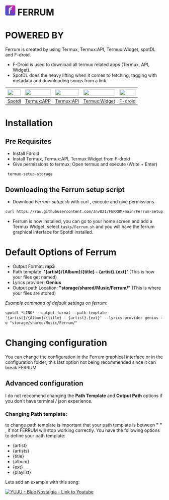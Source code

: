 # <img src="Icons/FERRUM.png" alt="Ferrum Logo Image" width="32px" height="32px"> FERRUM




# POWERED BY
Ferrum is created by using Termux, Termux:API, Termux:Widget, spotDL and F-droid.
 - F-Droid is used to download all termux related apps (Termux, API, Widget).
 - SpotDL does the heavy lifting when it comes to fetching, tagging with metadata and downloading songs from a link.
 
| <img src="https://github.com/spotDL/spotify-downloader/blob/master/docs/static/logo-transparent.png?raw=true" width="100%" height="100%">|<img src="https://github.com/termux/termux-app/blob/master/art/ic_launcher2_round.png?raw=true" width="100%" height="100%">|<img src="https://github.com/termux/termux-app/blob/master/art/ic_launcher2_round.png?raw=true" width="100%" height="100%">|<img src="https://github.com/termux/termux-app/blob/master/art/ic_launcher2_round.png?raw=true" width="100%" height="100%">|<img src="https://upload.wikimedia.org/wikipedia/commons/thumb/3/3c/F-Droid_Logo_4.svg/1200px-F-Droid_Logo_4.svg.png" width="100%" height="100%">|
|--------|------------|------------|---------------|--------|
| [Spotdl](https://github.com/spotDL/spotify-downloader) | [Termux:APP](https://github.com/termux/termux-app) | [Termux:API](https://github.com/termux/termux-api) | [Termux:Widget](https://github.com/termux/termux-widget)  | [F-droid](https://github.com/f-droid/fdroidclient) |

# Installation

  ## Pre Requisites
   - Install Fdroid
   - Install Termux, Termux:API, Termux:Widget from F-droid
   - Give permissions to termux; Open termux and execute (Write + Enter)
   ```
    termux-setup-storage
   ```
  ## Downloading the Ferrum setup script

  - Download _Ferrum-setup.sh_ with curl , execute and give permissions
  ```sh
  curl https://raw.githubusercontent.com/Jnv821/FERRUM/main/Ferrum-Setup.sh?token=GHSAT0AAAAAABRRH7L3JAOMOMSMPR2ZFOEYYQZN2GQ > Ferrum-Setup.sh ; chmod +x Ferrum-Setup.sh ; source Ferrum-Setup.sh
  ```
  - Ferrum is now installed, you can go to your home screen and add a Termux Widget, select ``tasks/Ferrum.sh`` and you will have the ferrum graphical interface for Spotdl installed.
  
# Default Options of Ferrum
 - Output Format: **mp3**
 - Path template: **'{artist}/{Album}/{title} - {artist}.{ext}'** (This is how your files get named)
 - Lyrics provider: **Genius**
 - Output path Location: **"storage/shared/Music/Ferrum/"**  (This is where your files are stored)

 *Example command of default settings on ferrum:*
```
spotdl *LINK* --output-format --path-template '{artist}/{Album}/{title} - {artist}.{ext}' --lyrics-provider genius -o "storage/shared/Music/Ferrum/"
```
# Changing configuration

You can change the configuration in the Ferrum graphical interface or in the configuration folder, this last option not being recommended since it can break FERRUM

## Advanced configuration
  I do not reccomend changing the **Path Template** and **Output Path** options if you don't have terminal / json experience. 
  
  ### Changing Path template:
  to change path template is important that your path template is between **" "** , if not FERRUM will stop working correctly. You have the following options to define your path template:
  
   - {artist}
   - {artists}
   - {title}
   - {album}
   - {ext}
   - {playlist}
   
  Lets add an example with this song: 
  
[![YUJU - Blue Nostalgia - Link to Youtube](https://www.youtube.com/watch?v=iFBic5SN0nM)](Example)

